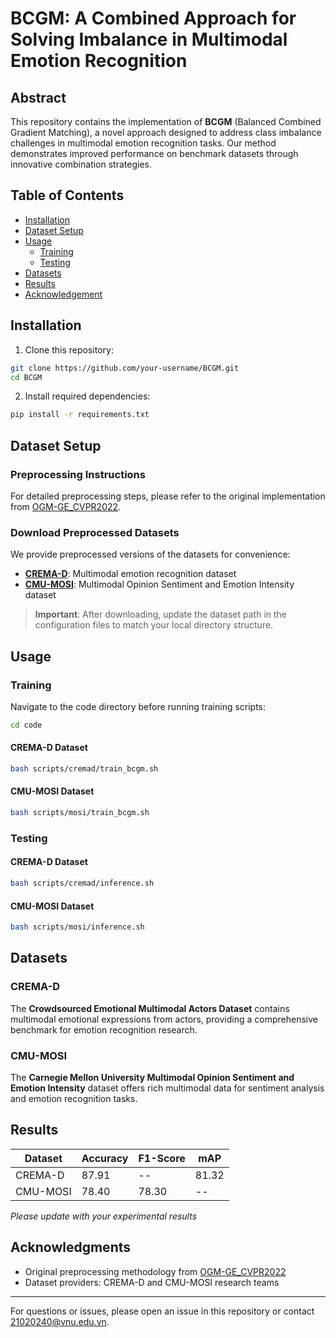 # BCGM: A Combined Approach for Solving Imbalance in Multimodal Emotion Recognition

## Abstract

This repository contains the implementation of **BCGM** (Balanced Combined Gradient Matching), a novel approach designed to address class imbalance challenges in multimodal emotion recognition tasks. Our method demonstrates improved performance on benchmark datasets through innovative combination strategies.

## Table of Contents

- [Installation](#installation)
- [Dataset Setup](#dataset-setup)
- [Usage](#usage)
  - [Training](#training)
  - [Testing](#testing)
- [Datasets](#datasets)
- [Results](#results)
- [Acknowledgement](#Acknowledgement)

## Installation

1. Clone this repository:
```bash
git clone https://github.com/your-username/BCGM.git
cd BCGM
```

2. Install required dependencies:
```bash
pip install -r requirements.txt
```

## Dataset Setup

### Preprocessing Instructions

For detailed preprocessing steps, please refer to the original implementation from [OGM-GE_CVPR2022](https://github.com/GeWu-Lab/OGM-GE_CVPR2022).

### Download Preprocessed Datasets

We provide preprocessed versions of the datasets for convenience:

- **[CREMA-D](https://www.kaggle.com/datasets/biminhco/cremad)**: Multimodal emotion recognition dataset
- **[CMU-MOSI](https://www.kaggle.com/datasets/biminhco/dataset-mosi)**: Multimodal Opinion Sentiment and Emotion Intensity dataset

> **Important**: After downloading, update the dataset path in the configuration files to match your local directory structure.

## Usage

### Training

Navigate to the code directory before running training scripts:

```bash
cd code
```

#### CREMA-D Dataset
```bash
bash scripts/cremad/train_bcgm.sh
```

#### CMU-MOSI Dataset
```bash
bash scripts/mosi/train_bcgm.sh
```

### Testing

#### CREMA-D Dataset
```bash
bash scripts/cremad/inference.sh
```

#### CMU-MOSI Dataset
```bash
bash scripts/mosi/inference.sh
```

## Datasets

### CREMA-D
The **Crowdsourced Emotional Multimodal Actors Dataset** contains multimodal emotional expressions from actors, providing a comprehensive benchmark for emotion recognition research.

### CMU-MOSI
The **Carnegie Mellon University Multimodal Opinion Sentiment and Emotion Intensity** dataset offers rich multimodal data for sentiment analysis and emotion recognition tasks.

## Results

| Dataset | Accuracy | F1-Score | mAP   |
|---------|----------|----------|-------|
| CREMA-D | 87.91    | --       | 81.32 |
| CMU-MOSI| 78.40    | 78.30    | --    |

*Please update with your experimental results*

## Acknowledgments

- Original preprocessing methodology from [OGM-GE_CVPR2022](https://github.com/GeWu-Lab/OGM-GE_CVPR2022)
- Dataset providers: CREMA-D and CMU-MOSI research teams

---

For questions or issues, please open an issue in this repository or contact [21020240@vnu.edu.vn](mailto:21020240@vnu.edu.vn).

